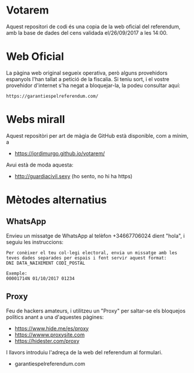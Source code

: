 # Votarem

Aquest repositori de codi és una copia de la web oficial del referendum, amb la base de dades del cens validada el/26/09/2017 a les 14:00.

# Web Oficial

La pàgina web original segueix operativa, però alguns provehidors espanyols l'han tallat a petició de la fiscalia.
Si teniu sort, i el vostre provehidor d'internet s'ha negat a bloquejar-la, la podeu consultar aquí:

    https://garantiespelreferendum.com/

# Webs mirall

Aquest repositòri per art de màgia de GitHub està disponible, com a mínim, a

* https://jordimurgo.github.io/votarem/

Avui està de moda aquesta:

* http://guardiacivil.sexy    (ho sento, no hi ha https)

# Mètodes alternatius

## WhatsApp
Envieu un missatge de WhatsApp al telèfon +34667706024 dient "hola", i seguiu les instruccions:

    Per conèixer el teu col·legi electoral, envia un missatge amb les teves dades separades per espais i fent servir aquest format: 
    DNI DATA_NAIXEMENT CODI_POSTAL

    Exemple:
    00001714N 01/10/2017 01234

## Proxy
Feu de hackers amateurs, i utilitzeu un "Proxy" per saltar-se els bloquejos polítics anant a una d'aquestes pàgines:

* https://www.hide.me/es/proxy
* https://wwww.proxysite.com
* https://hidester.com/proxy

I llavors introduiu l'adreça de la web del referendum al formulari.

* garantiespelreferendum.com

